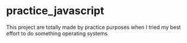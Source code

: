 # practice_javascript
This project are totally made by practice purposes when I tried my best effort to do something operating systems
